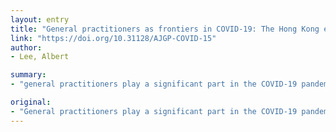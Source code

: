 ```yaml
---
layout: entry
title: "General practitioners as frontiers in COVID-19: The Hong Kong experience"
link: "https://doi.org/10.31128/AJGP-COVID-15"
author:
- Lee, Albert

summary:
- "general practitioners play a significant part in the COVID-19 pandemic. General practitioners provide whole-person and patient-centred care during crisis. GPs provide patient-centered care during this time of crises. CoVID-gaps are a major part of the COVD-19. Pandemic is a time of crisis when general practitioners provide care."

original:
- "General practitioners play a significant part in the COVID-19 pandemic by providing whole-person and patient-centred care during this time of crisis."
---
```


